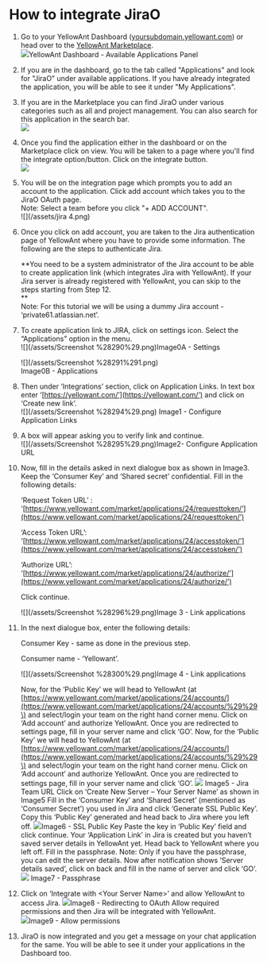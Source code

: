 # **How to integrate JiraO**

1. Go to your YellowAnt Dashboard \([yoursubdomain.yellowant.com](/yoursubdomain.yellowant.com)\) or head over to the [YellowAnt Marketplace](https://www.yellowant.com/marketplace).  
   ![](/assets/InstaDash.jpg)YellowAnt Dashboard - Available Applications Panel

2. If you are in the dashboard, go to the tab called "Applications" and look for "JiraO" under available applications. If you have already integrated the application, you will be able to see it under "My Applications".

3. If you are in the Marketplace you can find JiraO under various categories such as all and project management. You can also search for this application in the search bar.  
   ![](/assets/jira.png)

4. Once you find the application either in the dashboard or on the Marketplace click on view. You will be taken to a page where you'll find the integrate option/button. Click on the integrate button.  
   ![](/assets/jirao1.png)

5. You will be on the integration page which prompts you to add an account to the application. Click add account which takes you to the JiraO OAuth page.  
   Note: Select a team before you click "+ ADD ACCOUNT".  
   ![](/assets/jira 4.png)

6. Once you click on add account, you are taken to the Jira authentication page of YellowAnt where you have to provide some information. The following are the steps to authenticate Jira.

   **You need to be a system administrator of the Jira account to be able to create application link \(which integrates Jira with YellowAnt\). If your Jira server is already registered with YellowAnt, you can skip to the steps starting from Step 12.                   
   **  
   Note: For this tutorial we will be using a dummy Jira account - ‘private61.atlassian.net’.

7. To create application link to JIRA, click on settings icon. Select the “Applications” option in the menu.  
   ![](/assets/Screenshot %28290%29.png)Image0A - Settings

   ![](/assets/Screenshot %28291%291.png)  
   Image0B - Applications

8. Then under ‘Integrations’ section, click on Application Links. In text box enter ‘[https://yellowant.com/’](https://yellowant.com/’) and click on ‘Create new link’.  
   ![](/assets/Screenshot %28294%29.png) Image1 - Configure Application Links

9. A box will appear asking you to verify link and continue.  
    ![](/assets/Screenshot %28295%29.png)Image2- Configure Application URL

10. Now, fill in the details asked in next dialogue box as shown in Image3. Keep the ‘Consumer Key’ and ‘Shared secret’ confidential. Fill in the following details:

    ‘Request Token URL’ :  ‘[https://www.yellowant.com/market/applications/24/requesttoken/’](https://www.yellowant.com/market/applications/24/requesttoken/’)

    ‘Access Token URL’: ‘[https://www.yellowant.com/market/applications/24/accesstoken/’](https://www.yellowant.com/market/applications/24/accesstoken/’)

    ‘Authorize URL’: ‘[https://www.yellowant.com/market/applications/24/authorize/’](https://www.yellowant.com/market/applications/24/authorize/’)

    Click continue.

    ![](/assets/Screenshot %28296%29.png)Image 3 - Link applications

11. In the next dialogue box, enter the following details:

    Consumer Key - same as done in the previous step.

    Consumer name - ‘Yellowant’.

    ![](/assets/Screenshot %28300%29.png)Image 4 - Link applications

    Now, for the ‘Public Key’ we will head to YellowAnt  \(at [https://www.yellowant.com/market/applications/24/accounts/](https://www.yellowant.com/market/applications/24/accounts/%29%29\) and select/login your team on the right hand corner menu. Click on ‘Add account’ and authorize YellowAnt. Once you are redirected to settings page, fill in your server name and click ‘GO’. Now, for the ‘Public Key’ we will head to YellowAnt   \(at [https://www.yellowant.com/market/applications/24/accounts/](https://www.yellowant.com/market/applications/24/accounts/%29%29\) and select/login your team on the right hand corner menu. Click on ‘Add account’ and authorize YellowAnt. Once you are redirected to settings page, fill in your server name and click ‘GO’. ![](/assets/6.png)   Image5 - Jira Team URL Click on ‘Create New Server – Your Server Name’ as shown in Image5 Fill in the ‘Consumer Key’ and ‘Shared Secret’ \(mentioned as ‘Consumer Secret’\) you used in Jira and click ‘Generate SSL Public Key’. Copy this ‘Public Key’ generated and head back to Jira where you left off. ![](/assets/7.png)Image6 - SSL Public Key Paste the key in ‘Public Key’ field and click continue. Your ‘Application Link’ in Jira is created but you haven’t saved server details in YellowAnt yet. Head back to YellowAnt where you left off. Fill in the passphrase. Note: Only if you have the passphrase, you can edit the server details. Now after notification shows ‘Server details saved’, click on back and fill in the name of server and click ‘GO’. ![](/assets/8.png)   Image7 - Passphrase
    
12. Click on ‘Integrate with &lt;Your Server Name&gt;’ and allow YellowAnt to access Jira. ![](/assets/9.png)Image8 - Redirecting to OAuth Allow required permissions and then Jira will be integrated with YellowAnt.  
![](/assets/10.png)Image9 - Allow permissions

13. JiraO is now integrated and you get a message on your chat application for the same. You will be able to see it under your applications in the Dashboard too.



